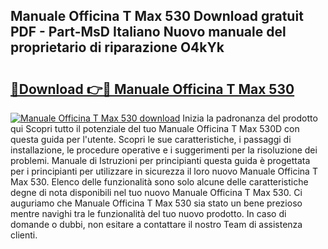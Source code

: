 ## Manuale Officina T Max 530 Download gratuit PDF - Part-MsD Italiano Nuovo manuale del proprietario di riparazione O4kYk

# <h2><a href="http://dfb9p83.blite.top/?on=Manuale+Officina+T+Max+530">🔗Download 👉🔴 Manuale Officina T Max 530</a></h2>

[![Manuale Officina T Max 530 download](https://i.imgur.com/lujVjoI.png)](http://dfb9p83.blite.top/?on=Manuale+Officina+T+Max+530)
Inizia la padronanza del prodotto qui Scopri tutto il potenziale del tuo Manuale Officina T Max 530D con questa guida per l'utente. Scopri le sue caratteristiche, i passaggi di installazione, le procedure operative e i suggerimenti per la risoluzione dei problemi. Manuale di Istruzioni per principianti questa guida è progettata per i principianti per utilizzare in sicurezza il loro nuovo Manuale Officina T Max 530. Elenco delle funzionalità sono solo alcune delle caratteristiche degne di nota disponibili nel tuo nuovo Manuale Officina T Max 530. Ci auguriamo che Manuale Officina T Max 530 sia stato un bene prezioso mentre navighi tra le funzionalità del tuo nuovo prodotto. In caso di domande o dubbi, non esitare a contattare il nostro Team di assistenza clienti.
